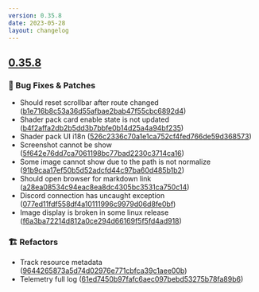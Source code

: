 ```yaml
---
version: 0.35.8
date: 2023-05-28
layout: changelog
---
```

## [0.35.8](#0.35.8)
### 🐛 Bug Fixes & Patches

- Should reset scrollbar after route changed ([b1e716b8c53a36d55afbae2bab47f55cbc6892d4](https://github.com/Voxelum/x-minecraft-launcher/commit/b1e716b8c53a36d55afbae2bab47f55cbc6892d4))
- Shader pack card enable state is not updated ([b4f2affa2db2b5dd3b7bbfe0b14d25a4a94bf235](https://github.com/Voxelum/x-minecraft-launcher/commit/b4f2affa2db2b5dd3b7bbfe0b14d25a4a94bf235))
- Shader pack UI i18n ([526c2336c70a1e1ca752cf4fed766de59d368573](https://github.com/Voxelum/x-minecraft-launcher/commit/526c2336c70a1e1ca752cf4fed766de59d368573))
- Screenshot cannot be show ([5f642e76dd7ca7061198bc77bad2230c3714ca16](https://github.com/Voxelum/x-minecraft-launcher/commit/5f642e76dd7ca7061198bc77bad2230c3714ca16))
- Some image cannot show due to the path is not normalize ([91b9caa17ef50b5d52adcfd44c97ba60d485b1b2](https://github.com/Voxelum/x-minecraft-launcher/commit/91b9caa17ef50b5d52adcfd44c97ba60d485b1b2))
- Should open browser for markdown link ([a28ea08534c94eac8ea8dc4305bc3531ca750c14](https://github.com/Voxelum/x-minecraft-launcher/commit/a28ea08534c94eac8ea8dc4305bc3531ca750c14))
- Discord connection has uncaught exception ([077ed11fdf558df4a10111996c9979d06d8fe0bf](https://github.com/Voxelum/x-minecraft-launcher/commit/077ed11fdf558df4a10111996c9979d06d8fe0bf))
- Image display is broken in some linux release ([f6a3ba72214d812a0ce294d66169f5f5fd4ad918](https://github.com/Voxelum/x-minecraft-launcher/commit/f6a3ba72214d812a0ce294d66169f5f5fd4ad918))
### 🏗️ Refactors

- Track resource metadata ([9644265873a5d74d02976e771cbfca39c1aee00b](https://github.com/Voxelum/x-minecraft-launcher/commit/9644265873a5d74d02976e771cbfca39c1aee00b))
- Telemetry full log ([61ed7450b97fafc6aec097bebd53275b78fa89b6](https://github.com/Voxelum/x-minecraft-launcher/commit/61ed7450b97fafc6aec097bebd53275b78fa89b6))
